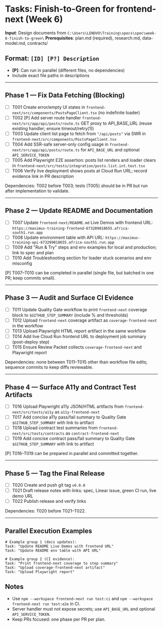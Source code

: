 # Tasks: Finish-to-Green for frontend-next (Week 6)

**Input**: Design documents from `C:\Users\LENOVO\Training\specs\spec\week-6-finish-to-green\`
**Prerequisites**: plan.md (required), research.md, data-model.md, contracts/

## Format: `[ID] [P?] Description`
- **[P]**: Can run in parallel (different files, no dependencies)
- Include exact file paths in descriptions

---

## Phase 1 — Fix Data Fetching (Blocking)

- [ ] T001 Create error/empty UI states in `frontend-next/src/components/PostsPageClient.tsx` (no indefinite loader)
- [ ] T002 [P] Add server route handler `frontend-next/src/app/api/posts/route.ts` GET proxy to API_BASE_URL (reuse existing handler; ensure timeout/retry(1))
- [ ] T003 Update client list page to fetch from `"/api/posts"` via SWR in `frontend-next/src/components/PostsPageClient.tsx`
- [ ] T004 Add SSR-safe server-only config usage in `frontend-next/src/app/api/posts/route.ts` for `API_BASE_URL` and optional `API_SERVICE_TOKEN`
- [ ] T005 Add Playwright E2E assertion: posts list renders and loader clears in `frontend-next/src/tests/integration/posts.list.int.test.tsx`
- [ ] T006 Verify live deployment shows posts at Cloud Run URL; record evidence link in PR description

Dependencies: T002 before T003; tests (T005) should be in PR but run after implementation to validate.

---

## Phase 2 — Update README and Documentation

- [ ] T007 Update `frontend-next/README.md` Live Demos with frontend URL: `https://maximus-training-frontend-673209018655.africa-south1.run.app`
- [ ] T008 Update environment table with API URL: `https://maximus-training-api-673209018655.africa-south1.run.app`
- [ ] T009 Add "Run & Try" steps and env examples for local and production; link to spec and plan
- [ ] T010 Add Troubleshooting section for loader stuck scenarios and env misconfig

[P] T007–T010 can be completed in parallel (single file, but batched in one PR; keep commits small).

---

## Phase 3 — Audit and Surface CI Evidence

- [ ] T011 Update Quality Gate workflow to print `frontend-next` coverage block to `$GITHUB_STEP_SUMMARY` (include % and thresholds)
- [ ] T012 Upload `frontend-next` coverage artifact as `coverage-frontend-next` in the workflow
- [ ] T013 Upload Playwright HTML report artifact in the same workflow
- [ ] T014 Add live Cloud Run frontend URL to deployment job summary (post-deploy step)
- [ ] T015 Ensure Review Packet collects `coverage-frontend-next` and Playwright report

Dependencies: none between T011–T015 other than workflow file edits; sequence commits to keep diffs reviewable.

---

## Phase 4 — Surface A11y and Contract Test Artifacts

- [ ] T016 Upload Playwright a11y JSON/HTML artifacts from `frontend-next/src/tests/a11y` as `a11y-frontend-next`
- [ ] T017 Add concise a11y pass/fail summary to Quality Gate `$GITHUB_STEP_SUMMARY` with link to artifact
- [ ] T018 Upload contract test summaries from `frontend-next/src/tests/contracts` as `contract-frontend-next`
- [ ] T019 Add concise contract pass/fail summary to Quality Gate `$GITHUB_STEP_SUMMARY` with link to artifact

[P] T016–T019 can be prepared in parallel and committed together.

---

## Phase 5 — Tag the Final Release

- [ ] T020 Create and push git tag `v6.0.0`
- [ ] T021 Draft release notes with links: spec, Linear issue, green CI run, live demo URL
- [ ] T022 Publish release and verify links

Dependencies: T020 before T021–T022.

---

## Parallel Execution Examples

```
# Example group 1 (docs updates):
Task: "Update README Live Demos with frontend URL"
Task: "Update README env table with API URL"

# Example group 2 (CI evidence):
Task: "Print frontend-next coverage to step summary"
Task: "Upload coverage-frontend-next artifact"
Task: "Upload Playwright report"
```

## Notes
- Use `npm --workspace frontend-next run test:ci` and `npm --workspace frontend-next run test:e2e` in CI.
- Server handler must not expose secrets; use `API_BASE_URL` and optional `API_SERVICE_TOKEN`.
- Keep PRs focused: one phase per PR per plan.

